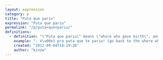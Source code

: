 ```yaml
---
layout: expression
category: p
title: "Puta que pariu"
expression: "Puta que pariu"
permalink: "/p/puta+que+pariu/"
definitions:
  - definition: "\"Puta que pariu\" means \"whore who gave birth\", and you can use it as an insult  or as a simple interjection."
    example: "- V\u00e1 pra puta que te pariu! (go back to the whore who gave birth to you)\n\n- Puta que pariu, [t\u00f4](/t/t%C3%B4/) t\u00e3o cansado. (whore who gave birth, I'm so tired)"
    created: "2012-09-04T14:19:38"
    author: "kinow"
---
```

